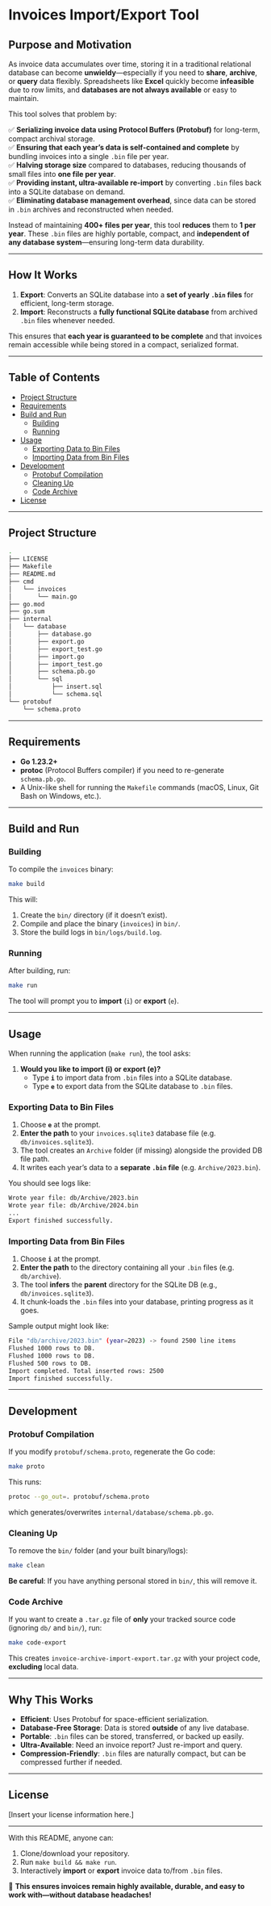 # Invoices Import/Export Tool

## Purpose and Motivation

As invoice data accumulates over time, storing it in a traditional relational database can become **unwieldy**—especially if you need to **share**, **archive**, or **query** data flexibly. Spreadsheets like **Excel** quickly become **infeasible** due to row limits, and **databases are not always available** or easy to maintain.

This tool solves that problem by:

✅ **Serializing invoice data using Protocol Buffers (Protobuf)** for long-term, compact archival storage.  
✅ **Ensuring that each year’s data is self-contained and complete** by bundling invoices into a single `.bin` file per year.  
✅ **Halving storage size** compared to databases, reducing thousands of small files into **one file per year**.  
✅ **Providing instant, ultra-available re-import** by converting `.bin` files back into a SQLite database on demand.  
✅ **Eliminating database management overhead**, since data can be stored in `.bin` archives and reconstructed when needed.

Instead of maintaining **400+ files per year**, this tool **reduces** them to **1 per year**. These `.bin` files are highly portable, compact, and **independent of any database system**—ensuring long-term data durability.

---

## How It Works

1. **Export**: Converts an SQLite database into a **set of yearly `.bin` files** for efficient, long-term storage.
2. **Import**: Reconstructs a **fully functional SQLite database** from archived `.bin` files whenever needed.

This ensures that **each year is guaranteed to be complete** and that invoices remain accessible while being stored in a compact, serialized format.

---

## Table of Contents

- [Project Structure](#project-structure)
- [Requirements](#requirements)
- [Build and Run](#build-and-run)
  - [Building](#building)
  - [Running](#running)
- [Usage](#usage)
  - [Exporting Data to Bin Files](#exporting-data-to-bin-files)
  - [Importing Data from Bin Files](#importing-data-from-bin-files)
- [Development](#development)
  - [Protobuf Compilation](#protobuf-compilation)
  - [Cleaning Up](#cleaning-up)
  - [Code Archive](#code-archive)
- [License](#license)

---

## Project Structure

```sh
.
├── LICENSE
├── Makefile
├── README.md
├── cmd
│   └── invoices
│       └── main.go
├── go.mod
├── go.sum
├── internal
│   └── database
│       ├── database.go
│       ├── export.go
│       ├── export_test.go
│       ├── import.go
│       ├── import_test.go
│       ├── schema.pb.go
│       └── sql
│           ├── insert.sql
│           └── schema.sql
└── protobuf
    └── schema.proto
```

---

## Requirements

- **Go 1.23.2+**
- **protoc** (Protocol Buffers compiler) if you need to re-generate `schema.pb.go`.  
- A Unix-like shell for running the `Makefile` commands (macOS, Linux, Git Bash on Windows, etc.).

---

## Build and Run

### Building

To compile the `invoices` binary:

```bash
make build
```

This will:

1. Create the `bin/` directory (if it doesn’t exist).  
2. Compile and place the binary (`invoices`) in `bin/`.  
3. Store the build logs in `bin/logs/build.log`.

### Running

After building, run:

```bash
make run
```

The tool will prompt you to **import** (`i`) or **export** (`e`).

---

## Usage

When running the application (`make run`), the tool asks:

1. **Would you like to import (i) or export (e)?**  
   - Type **`i`** to import data from `.bin` files into a SQLite database.  
   - Type **`e`** to export data from the SQLite database to `.bin` files.

### Exporting Data to Bin Files

1. Choose **`e`** at the prompt.  
2. **Enter the path** to your `invoices.sqlite3` database file (e.g. `db/invoices.sqlite3`).  
3. The tool creates an `Archive` folder (if missing) alongside the provided DB file path.  
4. It writes each year’s data to a **separate `.bin` file** (e.g. `Archive/2023.bin`).

You should see logs like:

```sh
Wrote year file: db/Archive/2023.bin
Wrote year file: db/Archive/2024.bin
...
Export finished successfully.
```

### Importing Data from Bin Files

1. Choose **`i`** at the prompt.  
2. **Enter the path** to the directory containing all your `.bin` files (e.g. `db/archive`).  
3. The tool **infers** the **parent** directory for the SQLite DB (e.g., `db/invoices.sqlite3`).  
4. It chunk‐loads the `.bin` files into your database, printing progress as it goes.

Sample output might look like:

```sh
File "db/archive/2023.bin" (year=2023) -> found 2500 line items
Flushed 1000 rows to DB.
Flushed 1000 rows to DB.
Flushed 500 rows to DB.
Import completed. Total inserted rows: 2500
Import finished successfully.
```

---

## Development

### Protobuf Compilation

If you modify `protobuf/schema.proto`, regenerate the Go code:

```bash
make proto
```

This runs:

```bash
protoc --go_out=. protobuf/schema.proto
```

which generates/overwrites `internal/database/schema.pb.go`.

### Cleaning Up

To remove the `bin/` folder (and your built binary/logs):

```bash
make clean
```

**Be careful**: If you have anything personal stored in `bin/`, this will remove it.

### Code Archive

If you want to create a `.tar.gz` file of **only** your tracked source code (ignoring `db/` and `bin/`), run:

```bash
make code-export
```

This creates `invoice-archive-import-export.tar.gz` with your project code, **excluding** local data.

---

## Why This Works

- **Efficient**: Uses Protobuf for space-efficient serialization.  
- **Database-Free Storage**: Data is stored **outside** of any live database.  
- **Portable**: `.bin` files can be stored, transferred, or backed up easily.  
- **Ultra-Available**: Need an invoice report? Just re-import and query.  
- **Compression-Friendly**: `.bin` files are naturally compact, but can be compressed further if needed.

---

## License

[Insert your license information here.]

---

With this README, anyone can:

1. Clone/download your repository.  
2. Run `make build && make run`.  
3. Interactively **import** or **export** invoice data to/from `.bin` files.  

🚀 **This ensures invoices remain highly available, durable, and easy to work with—without database headaches!**
